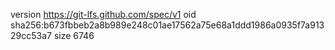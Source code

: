 version https://git-lfs.github.com/spec/v1
oid sha256:b673fbbeb2a8b989e248c01ae17562a75e68a1ddd1986a0935f7a91329cc53a7
size 6746
